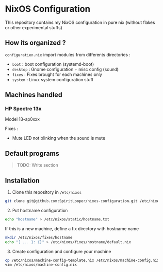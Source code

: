 # NixOS Configuration

This repository contains my NixOS configuration in pure nix (without flakes or other experimental stuffs)

## How its organized ? 

`configuration.nix` import modules from differents directories :
- `boot` : boot configuration (systemd-boot)
- `desktop` : Gnome configuration + misc config (sound)
- `fixes` : Fixes brought for each machines only
- `system` : Linux system configuration stuff

## Machines handled

### HP Spectre 13x

Model 13-ap0xxx

Fixes : 
- Mute LED not blinking when the sound is mute 

## Default programs

> TODO: Write section

## Installation

1. Clone this repository in `/etc/nixos`
```sh
git clone git@github.com:SpiritLooper/nixos-configuration.git /etc/nixos
```

2. Put hostname configuration
```sh
echo "hostname" > /etc/nixos/static/hostname.txt
```

If this is a new machine, define a fix directory with hostname name
```sh
mkdir /etc/nixos/fixes/hostname
echo "{ ... }: {}" > /etc/nixos/fixes/hostname/default.nix
```

3. Create configuration and configure your machine
```sh
cp /etc/nixos/machine-config-template.nix /etc/nixos/machine-config.nix
vim /etc/nixos/machine-config.nix
```
